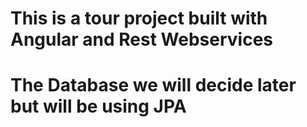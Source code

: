 # This is a tour project built with Angular and Rest Webservices
# The Database we will decide later but will be using JPA
